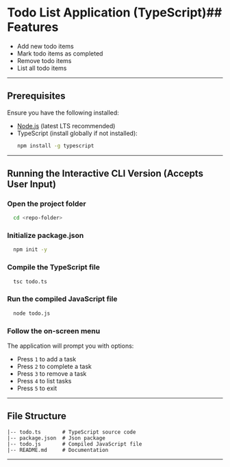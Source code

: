 # Todo List Application (TypeScript)## Features

- Add new todo items
- Mark todo items as completed
- Remove todo items
- List all todo items

---

## Prerequisites

Ensure you have the following installed:

- [Node.js](https://nodejs.org/) (latest LTS recommended)
- TypeScript (install globally if not installed):
  ```sh
  npm install -g typescript
  ```

---

## Running the **Interactive CLI Version** (Accepts User Input)

### Open the project folder
```sh
  cd <repo-folder>
```
### Initialize package.json
```sh
  npm init -y
```

### Compile the TypeScript file
```sh
  tsc todo.ts
```

### Run the compiled JavaScript file
```sh
  node todo.js
```

### Follow the on-screen menu
The application will prompt you with options:
- Press `1` to add a task
- Press `2` to complete a task
- Press `3` to remove a task
- Press `4` to list tasks
- Press `5` to exit

---

## File Structure
```
|-- todo.ts       # TypeScript source code
|-- package.json  # Json package
|-- todo.js       # Compiled JavaScript file
|-- README.md     # Documentation
```

---
